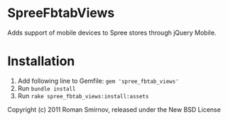 SpreeFbtabViews
================

Adds support of mobile devices to Spree stores through jQuery Mobile.


Installation
============

1. Add following line to Gemfile: `gem 'spree_fbtab_views'`
1. Run `bundle install`
1. Run `rake spree_fbtab_views:install:assets`


Copyright (c) 2011 Roman Smirnov, released under the New BSD License
